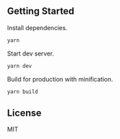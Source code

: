 ## Getting Started

Install dependencies.

```bash
yarn
```

Start dev server.

```bash
yarn dev
```

Build for production with minification.

```bash
yarn build
`````

## License

MIT
